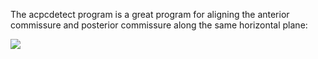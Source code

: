 The acpcdetect program is a great program for aligning the anterior commissure and posterior commissure along the same horizontal plane:

![](http://classconnection.s3.amazonaws.com/925/flashcards/1329925/png/2011-08-13_23271313318867635-1425D8484BE3E3AD7B8.png)